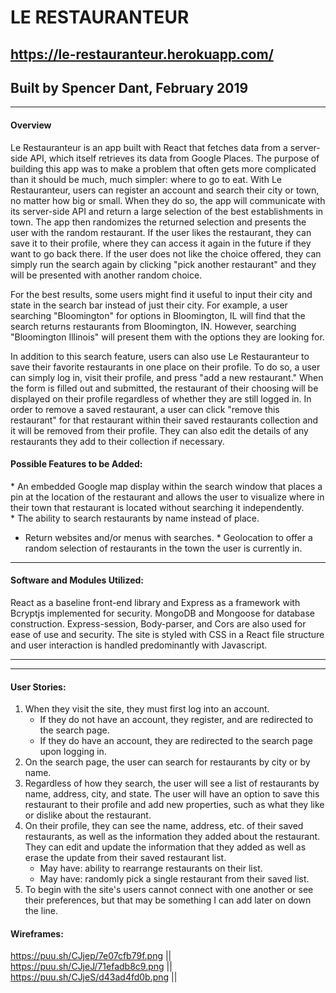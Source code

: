 # **LE RESTAURANTEUR**

## https://le-restauranteur.herokuapp.com/

## Built by Spencer Dant, February 2019

---

#### Overview

Le Restauranteur is an app built with React that fetches data from a server-side API, which itself retrieves its data from Google Places. The purpose of building this app was to make a problem that often gets more complicated than it should be much, much simpler: where to go to eat. With Le Restauranteur, users can register an account and search their city or town, no matter how big or small. When they do so, the app will communicate with its server-side API and return a large selection of the best establishments in town. The app then randomizes the returned selection and presents the user with the random restaurant. If the user likes the restaurant, they can save it to their profile, where they can access it again in the future if they want to go back there. If the user does not like the choice offered, they can simply run the search again by clicking "pick another restaurant" and they will be presented with another random choice.

For the best results, some users might find it useful to input their city and state in the search bar instead of just their city. For example, a user searching "Bloomington" for options in Bloomington, IL will find that the search returns restaurants from Bloomington, IN. However, searching "Bloomington Illinois" will present them with the options they are looking for.

In addition to this search feature, users can also use Le Restauranteur to save their favorite restaurants in one place on their profile. To do so, a user can simply log in, visit their profile, and press "add a new restaurant." When the form is filled out and submitted, the restaurant of their choosing will be displayed on their profile regardless of whether they are still logged in. In order to remove a saved restaurant, a user can click "remove this restaurant" for that restaurant within their saved restaurants collection and it will be removed from their profile. They can also edit the details of any restaurants they add to their collection if necessary.

#### Possible Features to be Added:

* An embedded Google map display within the search window that places a pin at the location of the restaurant and allows the user to visualize where in their town that restaurant is located without searching it independently.
* The ability to search restaurants by name instead of place.
* Return websites and/or menus with searches.
* Geolocation to offer a random selection of restaurants in the town the user is currently in.

---

#### Software and Modules Utilized:

React as a baseline front-end library and Express as a framework with Bcryptjs implemented for security. MongoDB and Mongoose for database construction. Express-session, Body-parser, and Cors are also used for ease of use and security. The site is styled with CSS in a React file structure and user interaction is handled predominantly with Javascript.

---
---

#### User Stories:

1. When they visit the site, they must first log into an account.
	* If they do not have an account, they register, and are redirected to the search page.
	* If they do have an account, they are redirected to the search page upon logging in.
2. On the search page, the user can search for restaurants by city or by name.
3. Regardless of how they search, the user will see a list of restaurants by name, address, city, and state. The user will have an option to save this restaurant to their profile and add new properties, such as what they like or dislike about the restaurant.
4. On their profile, they can see the name, address, etc. of their saved restaurants, as well as the information they added about the restaurant. They can edit and update the information that they added as well as erase the update from their saved restaurant list.
	* May have: ability to rearrange restaurants on their list.
	* May have: randomly pick a single restaurant from their saved list.
5. To begin with the site's users cannot connect with one another or see their preferences, but that may be something I can add later on down the line.

#### Wireframes:

https://puu.sh/CJjep/7e07cfb79f.png ||
https://puu.sh/CJjeJ/71efadb8c9.png ||
https://puu.sh/CJjeS/d43ad4fd0b.png ||